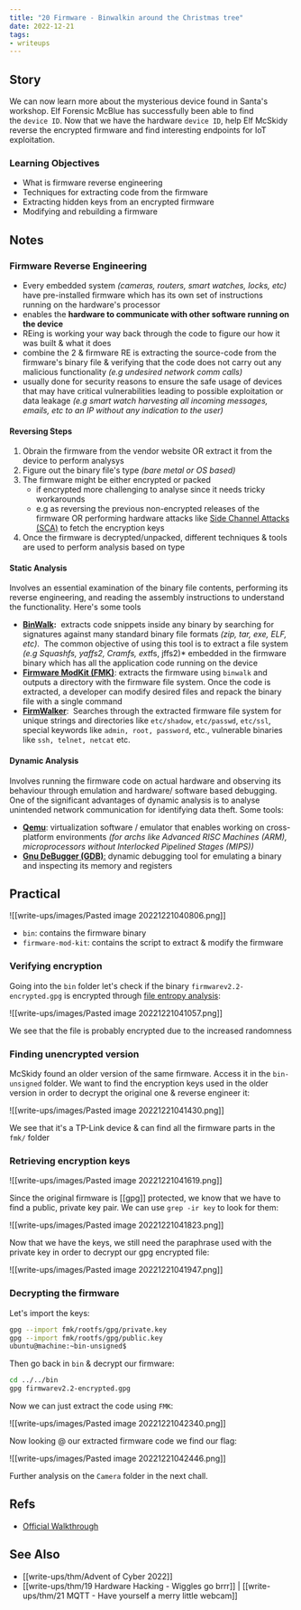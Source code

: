 ```yaml
---
title: "20 Firmware - Binwalkin around the Christmas tree"
date: 2022-12-21
tags:
- writeups
---
```


## Story
We can now learn more about the mysterious device found in Santa's workshop. Elf Forensic McBlue has successfully been able to find the `device ID`. Now that we have the hardware `device ID`, help Elf McSkidy reverse the encrypted firmware and find interesting endpoints for IoT exploitation.

### Learning Objectives
- What is firmware reverse engineering
- Techniques for extracting code from the firmware
- Extracting hidden keys from an encrypted firmware
- Modifying and rebuilding a firmware

## Notes

### Firmware Reverse Engineering
- Every embedded system *(cameras, routers, smart watches, locks, etc)* have pre-installed firmware which has its own set of instructions running on the hardware's processor
- enables the **hardware to communicate with other software running on the device**
- REing is working your way back through the code to figure our how it was built & what it does
- combine the 2 & firmware RE is extracting the source-code from the firmware's binary file & verifying that the code does not carry out any malicious functionality *(e.g undesired network comm calls)*
- usually done for security reasons to ensure the safe usage of devices that may have critical vulnerabilities leading to possible exploitation or data leakage *(e.g smart watch harvesting all incoming messages, emails, etc to an IP without any indication to the user)*

#### Reversing Steps
1. Obrain the firmware from the vendor website OR extract it from the device to perform analysys
2. Figure out the binary file's type *(bare metal or OS based)*
3. The firmware might be either encrypted or packed
	- if encrypted more challenging to analyse since it needs tricky workarounds
	- e.g as reversing the previous non-encrypted releases of the firmware OR performing hardware attacks like [Side Channel Attacks (SCA)](https://en.wikipedia.org/wiki/Side-channel_attack) to fetch the encryption keys
4. Once the firmware is decrypted/unpacked, different techniques & tools are used to perform analysis based on type

#### Static Analysis
Involves an essential examination of the binary file contents, performing its reverse engineering, and reading the assembly instructions to understand the functionality. Here's some tools
- **[BinWalk](https://github.com/ReFirmLabs/binwalk):**  extracts code snippets inside any binary by searching for signatures against many standard binary file formats *(zip, tar, exe, ELF, etc)*.  The common objective of using this tool is to extract a file system *(e.g Squashfs, yaffs2, Cramfs, ext*fs, jffs2)* embedded in the firmware binary which has all the application code running on the device
- **[Firmware ModKit (FMK)](https://www.kali.org/tools/firmware-mod-kit/)**: extracts the firmware using `binwalk` and outputs a directory with the firmware file system. Once the code is extracted, a developer can modify desired files and repack the binary file with a single command
- **[FirmWalker](https://github.com/craigz28/firmwalker)**:  Searches through the extracted firmware file system for unique strings and directories like `etc/shadow`, `etc/passwd`, `etc/ssl`, special keywords like `admin, root, password`, etc., vulnerable binaries like `ssh, telnet, netcat` etc.

#### Dynamic Analysis
Involves running the firmware code on actual hardware and observing its behaviour through emulation and hardware/ software based debugging. One of the significant advantages of dynamic analysis is to analyse unintended network communication for identifying data theft. Some tools:
- **[Qemu](https://www.qemu.org/)**: virtualization software / emulator that enables working on cross-platform environments *(for archs like Advanced RISC Machines (ARM), microprocessors without Interlocked Pipelined Stages (MIPS))*
- **[Gnu DeBugger (GDB)](https://www.sourceware.org/gdb/)**[:](https://www.sourceware.org/gdb/) dynamic debugging tool for emulating a binary and inspecting its memory and registers


## Practical

![[write-ups/images/Pasted image 20221221040806.png]]

- `bin`: contains the firmware binary
- `firmware-mod-kit`: contains the script to extract & modify the firmware

### Verifying encryption

Going into the `bin` folder let's check if the binary `firmwarev2.2-encrypted.gpg` is encrypted through [file entropy analysis](https://fsec404.github.io/blog/Shanon-entropy/):

![[write-ups/images/Pasted image 20221221041057.png]]

We see that the file is probably encrypted due to the increased randomness

### Finding unencrypted version

McSkidy found an older version of the same firmware. Access it in the `bin-unsigned` folder. We want to find the encryption keys used in the older version in order to decrypt the original one & reverse engineer it: 

![[write-ups/images/Pasted image 20221221041430.png]]

We see that it's a TP-Link device & can find all the firmware parts in the `fmk/` folder

### Retrieving encryption keys

![[write-ups/images/Pasted image 20221221041619.png]]

Since the original firmware is [[gpg]] protected, we know that we have to find a public, private key pair. We can use `grep -ir key` to look for them:

![[write-ups/images/Pasted image 20221221041823.png]]

Now that we have the keys, we still need the paraphrase used with the private key in order to decrypt our gpg encrypted file:

![[write-ups/images/Pasted image 20221221041947.png]]

### Decrypting the firmware

Let's import the keys:

```bash
gpg --import fmk/rootfs/gpg/private.key
gpg --import fmk/rootfs/gpg/public.key
ubuntu@machine:~bin-unsigned$
```


Then go back in `bin` & decrypt our firmware:
```bash
cd ../../bin
gpg firmwarev2.2-encrypted.gpg
```

Now we can just extract the code using `FMK`:

![[write-ups/images/Pasted image 20221221042340.png]]

Now looking @ our extracted firmware code we find our flag:

![[write-ups/images/Pasted image 20221221042446.png]]

Further analysis on the `Camera` folder in the next chall.

## Refs
- [Official Walkthrough](https://www.youtube.com/watch?v=1qc7C4h36ZQ)

## See Also
- [[write-ups/thm/Advent of Cyber 2022]]
- [[write-ups/thm/19 Hardware Hacking - Wiggles go brrr]] | [[write-ups/thm/21 MQTT - Have yourself a merry little webcam]]
